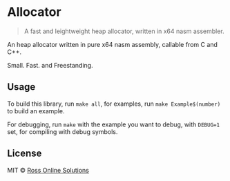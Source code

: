 # Allocator

> A fast and leightweight heap allocator, written in x64 nasm assembler.

An heap allocator written in pure x64 nasm assembly, callable from C and C++.

Small. Fast. and Freestanding.

## Usage

To build this library, run `make all`, for examples, run `make Example$(number)`
to build an example.

For debugging, run `make` with the example you want to debug, with `DEBUG=1` set,
for compiling with debug symbols.

## License

MIT © [Ross Online Solutions](https://github.com/rossonlinesolutions)